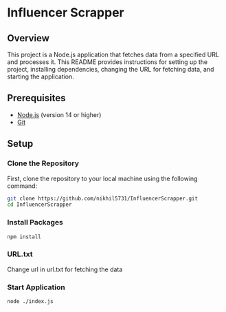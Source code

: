 # Influencer Scrapper

## Overview

This project is a Node.js application that fetches data from a specified URL and processes it. This README provides instructions for setting up the project, installing dependencies, changing the URL for fetching data, and starting the application.

## Prerequisites

- [Node.js](https://nodejs.org/) (version 14 or higher)
- [Git](https://git-scm.com/)

## Setup

### Clone the Repository

First, clone the repository to your local machine using the following command:

```bash
git clone https://github.com/nikhil5731/InfluencerScrapper.git
cd InfluencerScrapper
```

### Install Packages

```bash
npm install
```

### URL.txt

Change url in url.txt for fetching the data

### Start Application

```bash
node ./index.js
```
